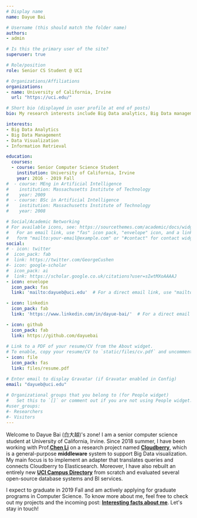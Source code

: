 ```yaml
---
# Display name
name: Dayue Bai

# Username (this should match the folder name)
authors:
- admin

# Is this the primary user of the site?
superuser: true

# Role/position
role: Senior CS Student @ UCI

# Organizations/Affiliations
organizations:
- name: University of California, Irvine
  url: "https://uci.edu/"

# Short bio (displayed in user profile at end of posts)
bio: My research interests include Big Data analytics, Big Data management, and data visualization.

interests:
- Big Data Analytics
- Big Data Management
- Data Visualization
- Information Retrieval

education:
  courses:
  - course: Senior Computer Science Student
    institution: University of California, Irvine
    year: 2016 - 2019 Fall
#  - course: MEng in Artificial Intelligence
#    institution: Massachusetts Institute of Technology
#    year: 2009
#  - course: BSc in Artificial Intelligence
#    institution: Massachusetts Institute of Technology
#    year: 2008

# Social/Academic Networking
# For available icons, see: https://sourcethemes.com/academic/docs/widgets/#icons
#   For an email link, use "fas" icon pack, "envelope" icon, and a link in the
#   form "mailto:your-email@example.com" or "#contact" for contact widget.
social:
# - icon: twitter
#  icon_pack: fab
#  link: https://twitter.com/GeorgeCushen
#- icon: google-scholar
#  icon_pack: ai
#  link: https://scholar.google.co.uk/citations?user=sIwtMXoAAAAJ
- icon: envelope
  icon_pack: fas
  link: 'mailto:dayueb@uci.edu'  # For a direct email link, use "mailto:test@example.org".

- icon: linkedin
  icon_pack: fab
  link: 'https://www.linkedin.com/in/dayue-bai/'  # For a direct email link, use "mailto:test@example.org".

- icon: github
  icon_pack: fab
  link: https://github.com/dayuebai
  
# Link to a PDF of your resume/CV from the About widget.
# To enable, copy your resume/CV to `static/files/cv.pdf` and uncomment the lines below.  
- icon: file
  icon_pack: fas
  link: files/resume.pdf

# Enter email to display Gravatar (if Gravatar enabled in Config)
email: "dayueb@uci.edu"
  
# Organizational groups that you belong to (for People widget)
#   Set this to `[]` or comment out if you are not using People widget.  
#user_groups:
#- Researchers
#- Visitors
---
```


Welcome to Dayue Bai (白大越)'s zone! I am a senior computer science student at University of California, Irvine. Since 2018 summer, I have been working with Prof.[**Chen Li**](https://chenli.ics.uci.edu/) on a research project named [**Cloudberry**](cloudberry.ics.uci.edu), which is a general-purpose **middleware** system to support Big Data visualization. My main focus is to implement an adapter that translates queries and connects Cloudberry to Elasticsearch. Moreover, I have also rebuilt an entirely new [**UCI Campus Directory**](https://directory.uci.edu) from scratch and evaluated several open-source database systems and BI services.

I expect to graduate in 2019 Fall and am actively applying for graduate programs in Computer Science. To know more about me, feel free to check out my projects and the incoming post: [**Interesting facts about me**](https://dayuebai.com/#posts). Let's stay in touch!
